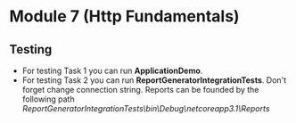 # Module 7 (Http Fundamentals)

## Testing

- For testing Task 1 you can run **ApplicationDemo**.
- For testing Task 2 you can run **ReportGeneratorIntegrationTests**. Don't forget change connection string. Reports can be founded by the following path *ReportGeneratorIntegrationTests\bin\Debug\netcoreapp3.1\Reports*

